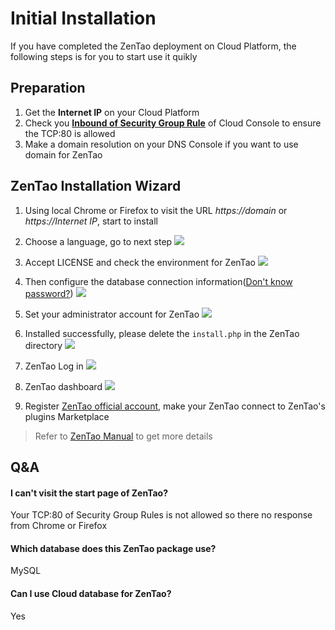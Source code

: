 # Initial Installation

If you have completed the ZenTao deployment on Cloud Platform, the following steps is for you to start use it quikly

## Preparation

1. Get the **Internet IP** on your Cloud Platform
2. Check you **[Inbound of Security Group Rule](https://support.websoft9.com/docs/faq/tech-instance.html)** of Cloud Console to ensure the TCP:80 is allowed
3. Make a domain resolution on your DNS Console if you want to use domain for ZenTao

## ZenTao Installation Wizard

1. Using local Chrome or Firefox to visit the URL *https://domain* or *https://Internet IP*, start to install  

2. Choose a language, go to next step 
   ![](https://libs.websoft9.com/Websoft9/DocsPicture/en/zentao/zentao-installstart-websoft9.png)

3. Accept LICENSE and check the environment for ZenTao
   ![](https://libs.websoft9.com/Websoft9/DocsPicture/en/zentao/zentao-installsyscheck-websoft9.png)

4. Then configure the database connection information([Don't know password?](/stack-accounts.html#mysql))
   ![](https://libs.websoft9.com/Websoft9/DocsPicture/en/zentao/zentao-installdbconf-websoft9.png)

5. Set your administrator account for ZenTao
   ![](https://libs.websoft9.com/Websoft9/DocsPicture/en/zentao/zentao-installadmin-websoft9.png)

6. Installed successfully, please delete the `install.php` in the ZenTao directory
   ![](https://libs.websoft9.com/Websoft9/DocsPicture/en/zentao/zentao-installss-websoft9.png)

7. ZenTao Log in
   ![](https://libs.websoft9.com/Websoft9/DocsPicture/en/zentao/zentao-login-websoft9.png)

8. ZenTao dashboard
   ![](https://libs.websoft9.com/Websoft9/DocsPicture/en/zentao/zentao-gui-websoft9.png)

9. Register [ZenTao official account](https://www.zentao.net/user-register.html), make your ZenTao connect to ZenTao's plugins Marketplace

> Refer to [ZenTao Manual](https://www.zentao.pm/book/zentaomanual/) to get more details

## Q&A

#### I can't visit the start page of ZenTao?

Your TCP:80 of Security Group Rules is not allowed so there no response from Chrome or Firefox

#### Which database does this ZenTao package use?

MySQL

#### Can I use Cloud database for ZenTao?

Yes